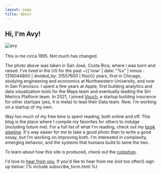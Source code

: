 ```yaml
---
layout: page
title: About
---
```



## Hi, I'm Avy!


<div class="preview">
      <img src="{{ site.image_path }}computin.jpg" alt="avy"/>
</div>
<br>
This is me circa 1995. Not much has changed.

The photo above was taken in San José, Costa Rica, where I was born and raised. I've lived in the US for the past ~{{'now' | date: "%s" | minus : 1316044800 | divided_by: 31557600 | floor}} years, first in Chicago, studying engineering and economics at Northwestern University, and now in San Francisco. I spent a few years at Apple, first building analytics and data visualization tools for the Maps team and eventually leading the Siri Metrics Platform team. In 2021, I joined [Vouch](https://www.vouch.us), a startup building insurance for other startups (yes, it is meta) to lead their Data team. Now, I'm working on a startup of my own.

Way too much of my free time is spent reading, both online and off. This blog is the place where I compile my favorites for others to indulge (including future me). For a full list of what I'm reading, check out my [book pipeline](/book_pipe). It's way easier for me to take a good photo than to write a good essay, but I'm working on improving both. I'm interested in complexity, emerging behavior, and the systems that humans build to tame the two.

To learn about how this site is produced, check out the [colophon](/colophon).

I'd love to [hear from you](/contact). If you'd like to hear from me (not too often!) sign up below:
{% include subscribe_form.html %}